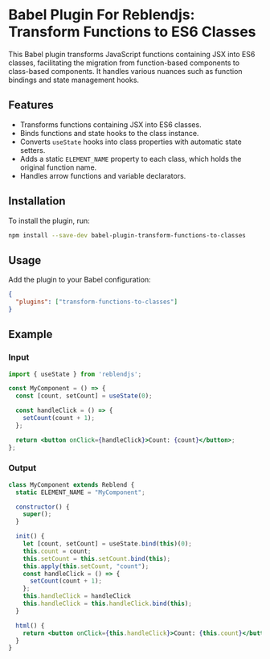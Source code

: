 # Babel Plugin For Reblendjs: Transform Functions to ES6 Classes

This Babel plugin transforms JavaScript functions containing JSX into ES6 classes, facilitating the migration from function-based components to class-based components. It handles various nuances such as function bindings and state management hooks.

## Features

- Transforms functions containing JSX into ES6 classes.
- Binds functions and state hooks to the class instance.
- Converts `useState` hooks into class properties with automatic state setters.
- Adds a static `ELEMENT_NAME` property to each class, which holds the original function name.
- Handles arrow functions and variable declarators.

## Installation

To install the plugin, run:

```bash
npm install --save-dev babel-plugin-transform-functions-to-classes
```

## Usage

Add the plugin to your Babel configuration:

```json
{
  "plugins": ["transform-functions-to-classes"]
}
```

## Example

### Input

```jsx
import { useState } from 'reblendjs';

const MyComponent = () => {
  const [count, setCount] = useState(0);

  const handleClick = () => {
    setCount(count + 1);
  };

  return <button onClick={handleClick}>Count: {count}</button>;
};
```

### Output

```jsx
class MyComponent extends Reblend {
  static ELEMENT_NAME = "MyComponent";

  constructor() {
    super();
  }

  init() {
    let [count, setCount] = useState.bind(this)(0);
    this.count = count;
    this.setCount = this.setCount.bind(this);
    this.apply(this.setCount, "count");
    const handleClick = () => {
      setCount(count + 1);
    };
    this.handleClick = handleClick
    this.handleClick = this.handleClick.bind(this);
  }

  html() {
    return <button onClick={this.handleClick}>Count: {this.count}</button>;
  }
}
```
